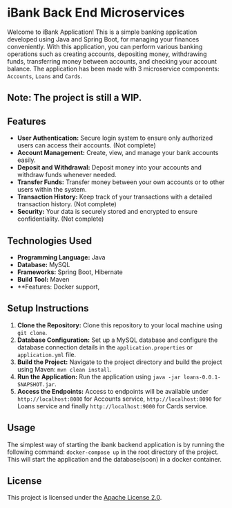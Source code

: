 # iBank Back End Microservices

Welcome to iBank Application! This is a simple banking application developed using Java and Spring Boot, for managing your finances conveniently. With this application, you can perform various banking operations such as creating accounts, depositing money, withdrawing funds, transferring money between accounts, and checking your account balance. The application has been made with 3 microservice components: `Accounts`, `Loans` and `Cards`. 

## Note: The project is still a WIP.

## Features
- **User Authentication:** Secure login system to ensure only authorized users can access their accounts. (Not complete)
- **Account Management:** Create, view, and manage your bank accounts easily.
- **Deposit and Withdrawal:** Deposit money into your accounts and withdraw funds whenever needed.
- **Transfer Funds:** Transfer money between your own accounts or to other users within the system.
- **Transaction History:** Keep track of your transactions with a detailed transaction history. (Not complete)
- **Security:** Your data is securely stored and encrypted to ensure confidentiality. (Not complete)

## Technologies Used
- **Programming Language:** Java
- **Database:** MySQL
- **Frameworks:** Spring Boot, Hibernate
- **Build Tool:** Maven
- **Features: Docker support, 

## Setup Instructions
1. **Clone the Repository:** Clone this repository to your local machine using `git clone`.
2. **Database Configuration:** Set up a MySQL database and configure the database connection details in the `application.properties` or `application.yml` file.
3. **Build the Project:** Navigate to the project directory and build the project using Maven: `mvn clean install`.
4. **Run the Application:** Run the application using `java -jar loans-0.0.1-SNAPSHOT.jar`.
5. **Access the Endpoints:** Access to endpoints will be available under `http://localhost:8080` for Accounts service, `http://localhost:8090` for Loans service and finally `http://localhost:9000` for Cards service.

## Usage
The simplest way of starting the ibank backend application is by running the following command:
```docker-compose up``` in the root directory of the project. This will start the application and the database(soon) in a docker container.

## License
This project is licensed under the [Apache License 2.0](http://www.apache.org/licenses/LICENSE-2.0).
